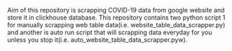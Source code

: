 Aim of this repository is scrapping COVID-19 data from google website and store it in clickhouse database.
This repository contains two python script 1 for manually scrapping web table data(i.e. website_table_data_scrapper.py) and another is auto run script that will scrapping data everyday for you unless you stop it(i.e. auto_website_table_data_scrapper.pyw).